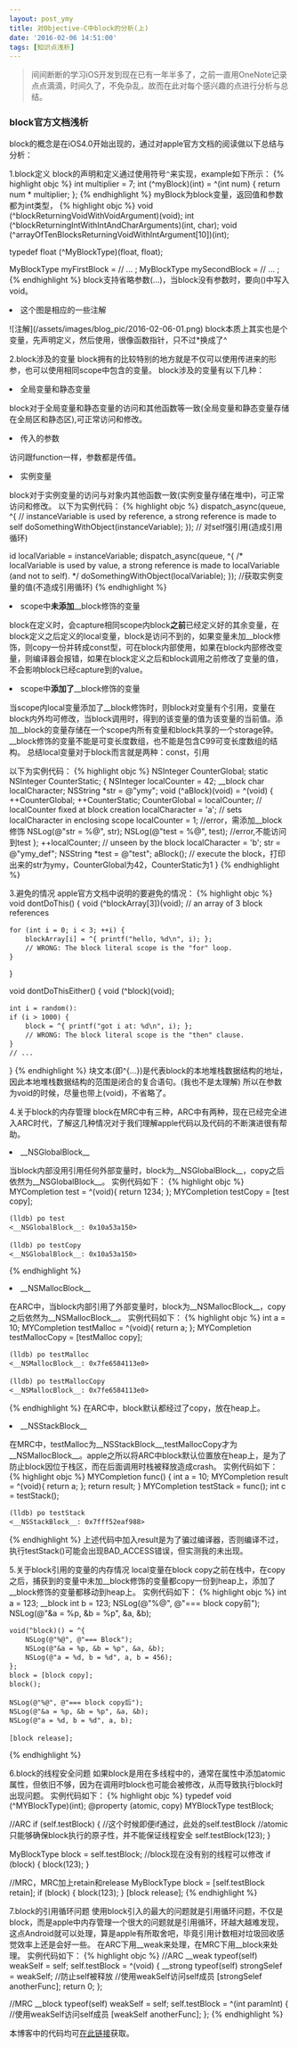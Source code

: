 ```yaml
---
layout: post_ymy
title: 对Objective-C中block的分析(上)
date: '2016-02-06 14:51:00'
tags: [知识点浅析]
---
```


<blockquote>间间断断的学习iOS开发到现在已有一年半多了，之前一直用OneNote记录点点滴滴，时间久了，不免杂乱，故而在此对每个感兴趣的点进行分析与总结。</blockquote>

### block官方文档浅析
block的概念是在iOS4.0开始出现的，通过对apple官方文档的阅读做以下总结与分析：



1.block定义
block的声明和定义通过使用符号```^```来实现，example如下所示：
{% highlight objc %}
int multiplier = 7;
int (^myBlock)(int) = ^(int num) {
    return num * multiplier;
};
{% endhighlight %}
myBlock为block变量，返回值和参数都为int类型，
{% highlight objc %}
void (^blockReturningVoidWithVoidArgument)(void);
int (^blockReturningIntWithIntAndCharArguments)(int, char);
void (^arrayOfTenBlocksReturningVoidWithIntArgument[10])(int);

typedef float (^MyBlockType)(float, float);
 
MyBlockType myFirstBlock = // ... ;
MyBlockType mySecondBlock = // ... ;
{% endhighlight %}
block支持省略参数(...)，当block没有参数时，要向()中写入void。
<p><li>这个图是相应的一些注解</li></p>
![注解](/assets/images/blog_pic/2016-02-06-01.png)
block本质上其实也是个变量，先声明定义，然后使用，很像函数指针，只不过*换成了^

2.block涉及的变量
block拥有的比较特别的地方就是不仅可以使用传进来的形参，也可以使用相同scope中包含的变量。
block涉及的变量有以下几种：
<p><li>全局变量和静态变量</li></p>
block对于全局变量和静态变量的访问和其他函数等一致(全局变量和静态变量存储在全局区和静态区),可正常访问和修改。
<p><li>传入的参数</li></p>
访问跟function一样，参数都是传值。
<p><li>实例变量</li></p>
block对于实例变量的访问与对象内其他函数一致(实例变量存储在堆中)，可正常访问和修改。
以下为实例代码：
{% highlight objc %}
dispatch_async(queue, ^{
    // instanceVariable is used by reference, a strong reference is made to self
    doSomethingWithObject(instanceVariable);
}); // 对self强引用(造成引用循环)
 
 
id localVariable = instanceVariable;
dispatch_async(queue, ^{
    /*
      localVariable is used by value, a strong reference is made to localVariable
      (and not to self).
    */
    doSomethingWithObject(localVariable);
}); //获取实例变量的值(不造成引用循环)
{% endhighlight %}

<p><li>scope中<strong>未添加</strong>__block修饰的变量</li></p>
block在定义时，会capture相同scope内block<strong>之前</strong>已经定义好的其余变量，在block定义之后定义的local变量，block是访问不到的，如果变量未加__block修饰，则copy一份并转成const型，可在block内部使用，如果在block内部修改变量，则编译器会报错，如果在block定义之后和block调用之前修改了变量的值，不会影响block已经capture到的value。
<p><li>scope中<strong>添加了</strong>__block修饰的变量</li></p>
当scope内local变量添加了__block修饰时，则block对变量有个引用，变量在block内外均可修改，当block调用时，得到的该变量的值为该变量的当前值。添加__block的变量存储在一个scope内所有变量和block共享的一个storage钟。__block修饰的变量不能是可变长度数组，也不能是包含C99可变长度数组的结构。
总结local变量对于block而言就是两种：const，引用

以下为实例代码：
{% highlight objc %}
NSInteger CounterGlobal;
static NSInteger CounterStatic;
{
    NSInteger localCounter = 42;
    __block char localCharacter;
    NSString *str = @"ymy";
    void (^aBlock)(void) = ^(void) {
        ++CounterGlobal;
        ++CounterStatic;
        CounterGlobal = localCounter; // localCounter fixed at block creation
        localCharacter = 'a'; // sets localCharacter in enclosing scope
        localCounter = 1; //error，需添加__block修饰
        NSLog(@"str = %@", str);
        NSLog(@"test = %@", test); //error,不能访问到test
    };
    ++localCounter; // unseen by the block
    localCharacter = 'b';
    str = @"ymy_def";
    NSString *test = @"test";
    aBlock(); // execute the block，打印出来的str为ymy，CounterGlobal为42，CounterStatic为1
}
{% endhighlight %}

3.避免的情况
apple官方文档中说明的要避免的情况：
{% highlight objc %}
void dontDoThis() {
    void (^blockArray[3])(void);  // an array of 3 block references
 
    for (int i = 0; i < 3; ++i) {
        blockArray[i] = ^{ printf("hello, %d\n", i); };
        // WRONG: The block literal scope is the "for" loop.
    }
}
 
void dontDoThisEither() {
    void (^block)(void);
 
    int i = random():
    if (i > 1000) {
        block = ^{ printf("got i at: %d\n", i); };
        // WRONG: The block literal scope is the "then" clause.
    }
    // ...
}
{% endhighlight %}
块文本(即^{...})是代表block的本地堆栈数据结构的地址，因此本地堆栈数据结构的范围是闭合的复合语句。(我也不是太理解)
所以在参数为void的时候，尽量也带上(void)，不省略了。

4.关于block的内存管理
block在MRC中有三种，ARC中有两种，现在已经完全进入ARC时代，了解这几种情况对于我们理解apple代码以及代码的不断演进很有帮助。

<p><li>__NSGlobalBlock__</li></p>
当block内部没用引用任何外部变量时，block为__NSGlobalBlock__，copy之后依然为__NSGlobalBlock__。
实例代码如下：
{% highlight objc %}
    MYCompletion test = ^(void){
        return 1234;
    };
    MYCompletion testCopy = [test copy];

    (lldb) po test
    <__NSGlobalBlock__: 0x10a53a150>
    
    (lldb) po testCopy
    <__NSGlobalBlock__: 0x10a53a150>
{% endhighlight %}

<p><li>__NSMallocBlock__</li></p>
在ARC中，当block内部引用了外部变量时，block为__NSMallocBlock__，copy之后依然为__NSMallocBlock__。
实例代码如下：
{% highlight objc %}
    int a = 10;
    MYCompletion testMalloc = ^(void){
        return a;
    };
    MYCompletion testMallocCopy = [testMalloc copy];

    (lldb) po testMalloc
    <__NSMallocBlock__: 0x7fe6584113e0>
    
    (lldb) po testMallocCopy
    <__NSMallocBlock__: 0x7fe6584113e0>
{% endhighlight %}
在ARC中，block默认都经过了copy，放在heap上。

<p><li>__NSStackBlock__</li></p>
在MRC中，testMalloc为__NSStackBlock__,testMallocCopy才为__NSMallocBlock__。apple之所以将ARC中block默认位置放在heap上，是为了防止block因位于栈区，而在后面调用时栈被释放造成crash。
实例代码如下：
{% highlight objc %}    
    MYCompletion func()
    {
        int a = 10;
        MYCompletion result = ^(void){
            return a;
        };
        return result;
    }
    MYCompletion testStack = func();
    int c = testStack();

    (lldb) po testStack
    <__NSStackBlock__: 0x7fff52eaf988>
{% endhighlight %}
上述代码中加入result是为了骗过编译器，否则编译不过，执行testStack()可能会出现BAD_ACCESS错误，但实测我的未出现。

5.关于block引用的变量的内存情况
local变量在block copy之前在栈中，在copy之后，捕获到的变量中未加__block修饰的变量都copy一份到heap上，添加了__block修饰的变量都移动到heap上。
实例代码如下：
{% highlight objc %}
    int a = 123;
    __block int b = 123;
    NSLog(@"%@", @"=== block copy前");
    NSLog(@"&a = %p, &b = %p", &a, &b);
    
    void(^block)() = ^{
        NSLog(@"%@", @"=== Block");
        NSLog(@"&a = %p, &b = %p", &a, &b);
        NSLog(@"a = %d, b = %d", a, b = 456);
    };
    block = [block copy];
    block();
    
    NSLog(@"%@", @"=== block copy后");
    NSLog(@"&a = %p, &b = %p", &a, &b);
    NSLog(@"a = %d, b = %d", a, b);
    
    [block release];
{% endhighlight %}

6.block的线程安全问题
如果block是用在多线程中的，通常在属性中添加atomic属性，但依旧不够，因为在调用时block也可能会被修改，从而导致执行block时出现问题。
实例代码如下：
{% highlight objc %}
typedef void (^MYBlockType)(int);
@property (atomic, copy) MYBlockType testBlock;

//ARC
if (self.testBlock)
{
    //这个时候即便if通过，此处的self.testBlock
    //atomic只能够确保block执行的原子性，并不能保证线程安全
    self.testBlock(123);
}

MyBlockType block = self.testBlock;
//block现在没有别的线程可以修改
if (block)
{
    block(123);
}

//MRC，MRC加上retain和release
MyBlockType block = [self.testBlock retain];
if (block)
{
    block(123);
}
[block release];
{% endhighlight %}

7.block的引用循环问题
使用block引入的最大的问题就是引用循环问题，不仅是block，而是apple中内存管理一个很大的问题就是引用循环，环越大越难发现，这点Android就可以处理，算是apple有所取舍吧，毕竟引用计数相对垃圾回收感觉效率上还是会好一些。
在ARC下用__weak来处理，在MRC下用__block来处理。
实例代码如下：
{% highlight objc %}
//ARC
    __weak typeof(self) weakSelf = self;
    self.testBlock = ^(void)
    {
        __strong typeof(self) strongSelef = weakSelf; //防止self被释放
        //使用weakSelf访问self成员
        [strongSelef anotherFunc];
        return 0;
    };

//MRC
    __block typeof(self) weakSelf = self;
    self.testBlock = ^(int paramInt)
    {
        //使用weakSelf访问self成员
        [weakSelf anotherFunc];
    };
{% endhighlight %}

本博客中的代码均可[在此链接](https://github.com/yemingyu/MYTestBlock)获取。


